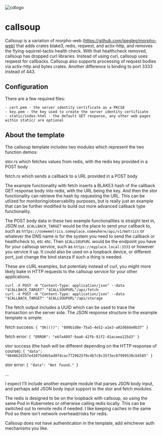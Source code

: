 ![cdlogo](https://carefuldata.com/images/cdlogo.png)

# callsoup

Callsoup is a variation of morpho-web (https://github.com/jpegleg/morpho-web) that
adds crates blake3, redis, reqwest, and actix-http, and removes the flying-squirrel-tactix health check.
With that healthcheck removed, callsoup has dropped curl libraries. Instead of using curl,
callsoup uses reqwest for callbacks. Callsoup also supports processing of request bodies via
actix-http and bytes crates. Another difference is binding to port 3333 instead of 443.

## Configuration

There are a few required files:

```
- cert.pem - the server identity certificate as a PKCS8
- key.pem - the key used to create the server identity certificate
- static/index.html - the default GET response, any other web pages within static/ are optional
```


## About the template

The callsoup template includes two modules which represent the two function demos:

stor.rs which fetches values from redis, with the redis key provided in a POST body

fetch.rs which sends a callback to a URL provided in a POST body

The example functionality with fetch inserts a BLAKE3 hash of the callback GET response body
into redis, with the URL being the key. And then the stor functionality can retrieve the
hash by requesting the URL. This can be utlized for monitoring/observability purposes,
but is really just an example that can be further modified to build out more advanced
callback type functionality. 

The POST body data in these two example functionalities is straight text in, JSON out.
`$CALLBACK_TARGET` would be the place to send your callback to, such as `https://somemetrics.someplace.somewhere/api/v1/metrics` or whatever the
DNS name is for the system you need to send the callback or healthcheck to, etc etc. Then `$CALLSOUPURL` would be the endpoint you have
for your callsoup service, such as `https://myplace.local:3333` or however you service it up. It could also be used on a loopback device, or
different port, just change the bind stanza if such a thing is needed. 

These are cURL examples, but potentialy instead of curl, you might more likely bake in HTTP requests to the callsoup service for
your other applications. 

```
curl -X POST -H "Content-Type: application/json" --data "$CALLBACK_TARGET" "$CALLSOUPURL"/api/fetch
curl -X POST -H "Content-Type: application/json" --data "$CALLBACK_TARGET" "$CALLSOUPURL"/api/storage
```

The fetch output includes a UUID which can be used to trace the transaction on the server side.
The JSON response structure in the example template is simple:

fetch success: `{ "Ok(())": "809b1d8e-75a5-4e52-a1e3-a02d68de0b37" }`

fetch error: `{ "ERROR": "e6fa4097-9aa6-42fb-91f2-41acaea125d3" }`

stor success (the hash will be different depending on the HTTP response of course): `{ "data": "984862d357e43075d4b5ad07dcac7729625f9c4b7c9c35f3ec07999530cb4585" }`

stor error: `{ "data": "Not found." }`

...

I expect I'll include another example module that parses JSON body input, and perhaps add JSON 
body input support to the stor and fetch modules.

The redis is designed to be on the loopback with callsoup, so using the same Pod in Kubernetes
or otherwise calling redis locally. This can be switched out to remote redis if needed. 
I like keeping caches in the same Pod so there isn't network overhead/risks for redis.

Callsoup does not have authentication in the template, add whichever auth mechanisms you like.

